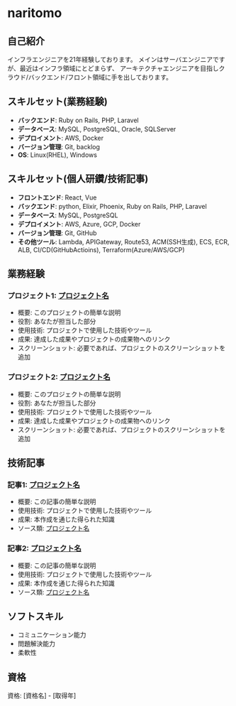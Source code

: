 # naritomo

## 自己紹介
インフラエンジニアを21年経験しております。
メインはサーバエンジニアですが、最近はインフラ領域にとどまらず、
アーキテクチャエンジニアを目指しクラウド/バックエンド/フロント領域に手を出しております。

## スキルセット(業務経験)
- **バックエンド**: Ruby on Rails, PHP, Laravel
- **データベース**: MySQL, PostgreSQL, Oracle, SQLServer
- **デプロイメント**: AWS, Docker
- **バージョン管理**: Git, backlog
- **OS**: Linux(RHEL), Windows

## スキルセット(個人研鑽/技術記事)
- **フロントエンド**: React, Vue
- **バックエンド**: python, Elixir, Phoenix, Ruby on Rails, PHP, Laravel
- **データベース**: MySQL, PostgreSQL
- **デプロイメント**: AWS, Azure, GCP, Docker
- **バージョン管理**: Git, GitHub
- **その他ツール**: Lambda, APIGateway, Route53, ACM(SSH生成), ECS, ECR, ALB,
                  CI/CD(GitHubActioins), Terraform(Azure/AWS/GCP)

## 業務経験
### プロジェクト1: [プロジェクト名](リポジトリへのリンク)
- 概要: このプロジェクトの簡単な説明
- 役割: あなたが担当した部分
- 使用技術: プロジェクトで使用した技術やツール
- 成果: 達成した成果やプロジェクトの成果物へのリンク
- スクリーンショット: 必要であれば、プロジェクトのスクリーンショットを追加

### プロジェクト2: [プロジェクト名](リポジトリへのリンク)
- 概要: このプロジェクトの簡単な説明
- 役割: あなたが担当した部分
- 使用技術: プロジェクトで使用した技術やツール
- 成果: 達成した成果やプロジェクトの成果物へのリンク
- スクリーンショット: 必要であれば、プロジェクトのスクリーンショットを追加

## 技術記事
### 記事1: [プロジェクト名](qiitaへのリンク)
- 概要: この記事の簡単な説明
- 使用技術: プロジェクトで使用した技術やツール
- 成果: 本作成を通じた得られた知識
- ソース類: [プロジェクト名](リポジトリへのリンク)

### 記事2: [プロジェクト名](qiitaへのリンク)
- 概要: この記事の簡単な説明
- 使用技術: プロジェクトで使用した技術やツール
- 成果: 本作成を通じた得られた知識
- ソース類: [プロジェクト名](リポジトリへのリンク)

## ソフトスキル
- コミュニケーション能力
- 問題解決能力
- 柔軟性

## 資格
資格: [資格名] - [取得年]

  
